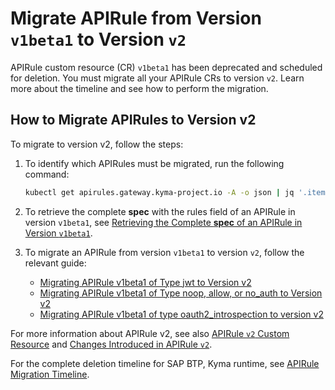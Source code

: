 # Migrate APIRule from Version `v1beta1` to Version `v2`
APIRule custom resource (CR) `v1beta1` has been deprecated and scheduled for deletion. You must migrate all your APIRule CRs to version `v2`. Learn more about the timeline and see how to perform the migration.

## How to Migrate APIRules to Version v2

To migrate to version v2, follow the steps:

1. To identify which APIRules must be migrated, run the following command:
    ```bash
    kubectl get apirules.gateway.kyma-project.io -A -o json | jq '.items[] | select(.metadata.annotations["gateway.kyma-project.io/original-version"] == "v1beta1") | {namespace: .metadata.namespace, name: .metadata.name}'
    ```

2. To retrieve the complete **spec** with the rules field of an APIRule in version `v1beta1`, see [Retrieving the Complete **spec** of an APIRule in Version `v1beta1`](./01-81-retrieve-v1beta1-spec.md).

3. To migrate an APIRule from version `v1beta1` to version `v2`, follow the relevant guide:
    - [Migrating APIRule v1beta1 of Type jwt to Version v2](./01-83-migrate-jwt-v1beta1-to-v2.md)
    - [Migrating APIRule v1beta1 of Type noop, allow, or no_auth to Version v2](./01-82-migrate-allow-noop-no_auth-v1beta1-to-v2.md)
    - [Migrating APIRule v1beta1 of type oauth2_introspection to version v2](./01-84-migrate-oauth2-v1beta1-to-v2.md)

For more information about APIRule v2, see also [APIRule `v2` Custom Resource](../custom-resources/apirule/04-10-apirule-custom-resource.md) and [Changes Introduced in APIRule `v2`](../custom-resources/apirule/04-70-changes-in-apirule-v2.md).

For the complete deletion timeline for SAP BTP, Kyma runtime, see [APIRule Migration Timeline](https://help.sap.com/whats-new/cf0cb2cb149647329b5d02aa96303f56?locale=en-US&Component=Kyma+Runtime&Valid_as_Of=2025-08-12:2025-08-12).